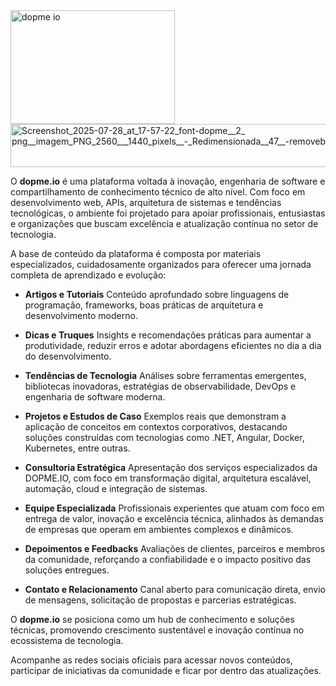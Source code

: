 <img width="263" height="182" alt="dopme io" src="https://github.com/user-attachments/assets/8e67c51b-687d-4f9c-81d8-3d1591cc7059" /> 
</br>
<img width="663" height="69" alt="Screenshot_2025-07-28_at_17-57-22_font-dopme__2_ png__imagem_PNG_2560___1440_pixels__-_Redimensionada__47__-removebg-preview" src="https://github.com/user-attachments/assets/37b9c111-c769-4828-9dca-8abd5d0f9d43" />

O **dopme.io** é uma plataforma voltada à inovação, engenharia de software e compartilhamento de conhecimento técnico de alto nível. Com foco em desenvolvimento web, APIs, arquitetura de sistemas e tendências tecnológicas, o ambiente foi projetado para apoiar profissionais, entusiastas e organizações que buscam excelência e atualização contínua no setor de tecnologia.

A base de conteúdo da plataforma é composta por materiais especializados, cuidadosamente organizados para oferecer uma jornada completa de aprendizado e evolução:

* **Artigos e Tutoriais**
  Conteúdo aprofundado sobre linguagens de programação, frameworks, boas práticas de arquitetura e desenvolvimento moderno.

* **Dicas e Truques**
  Insights e recomendações práticas para aumentar a produtividade, reduzir erros e adotar abordagens eficientes no dia a dia do desenvolvimento.

* **Tendências de Tecnologia**
  Análises sobre ferramentas emergentes, bibliotecas inovadoras, estratégias de observabilidade, DevOps e engenharia de software moderna.

* **Projetos e Estudos de Caso**
  Exemplos reais que demonstram a aplicação de conceitos em contextos corporativos, destacando soluções construídas com tecnologias como .NET, Angular, Docker, Kubernetes, entre outras.

* **Consultoria Estratégica**
  Apresentação dos serviços especializados da DOPME.IO, com foco em transformação digital, arquitetura escalável, automação, cloud e integração de sistemas.

* **Equipe Especializada**
  Profissionais experientes que atuam com foco em entrega de valor, inovação e excelência técnica, alinhados às demandas de empresas que operam em ambientes complexos e dinâmicos.

* **Depoimentos e Feedbacks**
  Avaliações de clientes, parceiros e membros da comunidade, reforçando a confiabilidade e o impacto positivo das soluções entregues.

* **Contato e Relacionamento**
  Canal aberto para comunicação direta, envio de mensagens, solicitação de propostas e parcerias estratégicas.

O **dopme.io** se posiciona como um hub de conhecimento e soluções técnicas, promovendo crescimento sustentável e inovação contínua no ecossistema de tecnologia.

Acompanhe as redes sociais oficiais para acessar novos conteúdos, participar de iniciativas da comunidade e ficar por dentro das atualizações.
